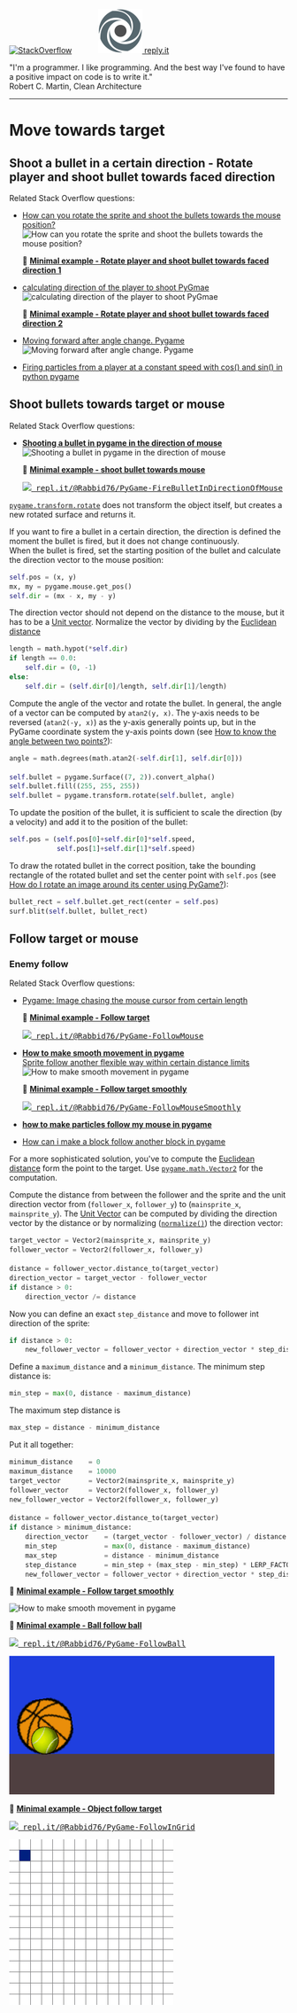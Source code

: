 [![StackOverflow](https://stackexchange.com/users/flair/7322082.png)](https://stackoverflow.com/users/5577765/rabbid76?tab=profile) &nbsp;&nbsp;&nbsp;&nbsp;&nbsp;&nbsp;&nbsp;&nbsp;&nbsp;&nbsp; [![reply.it](../../resource/logo/Repl_it_logo_80.png) reply.it](https://repl.it/repls/folder/PyGame%20Examples)

"I'm a programmer. I like programming. And the best way I've found to have a positive impact on code is to write it."  
Robert C. Martin, Clean Architecture

---

# Move towards target

## Shoot a bullet in a certain direction - Rotate player and shoot bullet towards faced direction

Related Stack Overflow questions:

- [How can you rotate the sprite and shoot the bullets towards the mouse position?](https://stackoverflow.com/questions/59126785/how-can-you-rotate-the-sprite-and-shoot-the-bullets-towards-the-mouse-position/59126918#59126918)  
  ![How can you rotate the sprite and shoot the bullets towards the mouse position?](https://i.stack.imgur.com/zGoZr.gif)

  :scroll: **[Minimal example - Rotate player and shoot bullet towards faced direction 1](../../examples/minimal_examples/pygame_minimal_rotate_to_target_fire_bullet_1.py)**

- [calculating direction of the player to shoot PyGmae](https://stackoverflow.com/questions/60464828/calculating-direction-of-the-player-to-shoot-pygame/60465212#60465212)  
  ![calculating direction of the player to shoot PyGmae](https://i.stack.imgur.com/3F8Mt.gif)

  :scroll: **[Minimal example - Rotate player and shoot bullet towards faced direction 2](../../examples/minimal_examples/pygame_minimal_rotate_to_target_fire_bullet_2.py)**

- [Moving forward after angle change. Pygame](https://stackoverflow.com/questions/61106297/moving-forward-after-angle-change-pygame/61106823#61106823)  
  ![Moving forward after angle change. Pygame](https://i.stack.imgur.com/A7RFW.gif)

- [Firing particles from a player at a constant speed with cos() and sin() in python pygame](https://stackoverflow.com/questions/64993388/firing-particles-from-a-player-at-a-constant-speed-with-cos-and-sin-in-pytho/64994334#64994334)

## Shoot bullets towards target or mouse

Related Stack Overflow questions:

- **[Shooting a bullet in pygame in the direction of mouse](https://stackoverflow.com/questions/59977052/shooting-a-bullet-in-pygame-in-the-direction-of-mouse/59980344#59980344)**  
  ![Shooting a bullet in pygame in the direction of mouse](https://i.stack.imgur.com/oyzor.gif)

  :scroll: **[Minimal example - shoot bullet towards mouse](../../examples/minimal_examples/pygame_minimal_move_to_target_fire_bullet_1.py)**

  <kbd>[![](https://i.stack.imgur.com/5jD0C.png) repl.it/@Rabbid76/PyGame-FireBulletInDirectionOfMouse](https://repl.it/@Rabbid76/PyGame-FireBulletInDirectionOfMouse#main.py)</kbd>

[`pygame.transform.rotate`](https://www.pygame.org/docs/ref/transform.html#pygame.transform.rotate) does not transform the object itself, but creates a new rotated surface and returns it.

If you want to fire a bullet in a certain direction, the direction is defined the moment the bullet is fired, but it does not change continuously.  
When the bullet is fired, set the starting position of the bullet and calculate the direction vector to the mouse position:

```py
self.pos = (x, y)
mx, my = pygame.mouse.get_pos()
self.dir = (mx - x, my - y)
```

The direction vector should not depend on the distance to the mouse, but it has to be a [Unit vector](https://en.wikipedia.org/wiki/Unit_vector).
Normalize the vector by dividing by the [Euclidean distance](https://en.wikipedia.org/wiki/Euclidean_distance)

```py
length = math.hypot(*self.dir)
if length == 0.0:
    self.dir = (0, -1)
else:
    self.dir = (self.dir[0]/length, self.dir[1]/length)
```

Compute the angle of the vector and rotate the bullet. In general, the angle of a vector can be computed by `atan2(y, x)`. The y-axis needs to be reversed (`atan2(-y, x)`) as the y-axis generally points up, but in the PyGame coordinate system the y-axis points down (see [How to know the angle between two points?](https://stackoverflow.com/questions/42258637/how-to-know-the-angle-between-two-points/64563327#64563327)):

```py
angle = math.degrees(math.atan2(-self.dir[1], self.dir[0]))

self.bullet = pygame.Surface((7, 2)).convert_alpha()
self.bullet.fill((255, 255, 255))
self.bullet = pygame.transform.rotate(self.bullet, angle)
```

To update the position of the bullet, it is sufficient to scale the direction (by a velocity) and add it to the position of the bullet:

```py
self.pos = (self.pos[0]+self.dir[0]*self.speed,
            self.pos[1]+self.dir[1]*self.speed)
```

To draw the rotated bullet in the correct position, take the bounding rectangle of the rotated bullet and set the center point with `self.pos` (see [How do I rotate an image around its center using PyGame?](https://stackoverflow.com/questions/4183208/how-do-i-rotate-an-image-around-its-center-using-pygame/54714144#54714144)):

```py
bullet_rect = self.bullet.get_rect(center = self.pos)
surf.blit(self.bullet, bullet_rect)  
```

## Follow target or mouse

### Enemy follow

Related Stack Overflow questions:

- [Pygame: Image chasing the mouse cursor from certain length](https://stackoverflow.com/questions/55168892/pygame-image-chasing-the-mouse-cursor-from-certain-length/55169273#55169273)

  :scroll: **[Minimal example - Follow target](../../examples/minimal_examples/_pygame_minimal_move_follow_1.py)**

  <kbd>[![](https://i.stack.imgur.com/5jD0C.png) repl.it/@Rabbid76/PyGame-FollowMouse](https://repl.it/@Rabbid76/PyGame-FollowMouse#main.py)</kbd>

- **[How to make smooth movement in pygame](https://stackoverflow.com/questions/64087982/how-to-make-smooth-movement-in-pygame/64088747#64088747)**  
  [Sprite follow another flexible way within certain distance limits](https://stackoverflow.com/questions/60064644/sprite-follow-another-flexible-way-within-certain-distance-limits/60082313#60082313)
  ![How to make smooth movement in pygame](https://i.stack.imgur.com/9HL3b.gif)

  :scroll: **[Minimal example - Follow target smoothly](../../examples/minimal_examples/pygame_minimal_move_follow_smoothly.py)**

  <kbd>[![](https://i.stack.imgur.com/5jD0C.png) repl.it/@Rabbid76/PyGame-FollowMouseSmoothly](https://repl.it/@Rabbid76/PyGame-FollowMouseSmoothly#main.py)</kbd>

- **[how to make particles follow my mouse in pygame](https://stackoverflow.com/questions/63412401/how-to-make-particles-follow-my-mouse-in-pygame/63412536#63412536)**
- [How can i make a block follow another block in pygame](https://stackoverflow.com/questions/59799575/how-can-i-make-a-block-follow-another-block-in-pygame/59799746#59799746)

For a more sophisticated solution, you've to compute the [Euclidean distance](https://en.wikipedia.org/wiki/Euclidean_distance) form the point to the target.   Use [`pygame.math.Vector2`](https://www.pygame.org/docs/ref/math.html#pygame.math.Vector2) for the computation.

Compute the distance from between the follower and the sprite and the unit direction vector from (`follower_x`, `follower_y`) to (`mainsprite_x`, `mainsprite_y`). The [Unit Vector](https://en.wikipedia.org/wiki/Unit_vector) can be computed by dividing the direction vector by the distance or by normalizing ([`normalize()`](https://www.pygame.org/docs/ref/math.html#pygame.math.Vector2.normalize)) the direction vector:

```py
target_vector = Vector2(mainsprite_x, mainsprite_y)
follower_vector = Vector2(follower_x, follower_y)

distance = follower_vector.distance_to(target_vector)
direction_vector = target_vector - follower_vector
if distance > 0:
    direction_vector /= distance
```

Now you can define an exact `step_distance` and move to follower int direction of the sprite:

```py
if distance > 0:
    new_follower_vector = follower_vector + direction_vector * step_distance.
```

Define a `maximum_distance` and a `minimum_distance`. The minimum step distance is:

```py
min_step = max(0, distance - maximum_distance)
```

The maximum  step distance is

```py
max_step = distance - minimum_distance
```

Put it all together:

```py
minimum_distance    = 0
maximum_distance    = 10000
target_vector       = Vector2(mainsprite_x, mainsprite_y)
follower_vector     = Vector2(follower_x, follower_y)
new_follower_vector = Vector2(follower_x, follower_y)

distance = follower_vector.distance_to(target_vector)
if distance > minimum_distance:
    direction_vector    = (target_vector - follower_vector) / distance
    min_step            = max(0, distance - maximum_distance)
    max_step            = distance - minimum_distance
    step_distance       = min_step + (max_step - min_step) * LERP_FACTOR
    new_follower_vector = follower_vector + direction_vector * step_distance
```

:scroll: **[Minimal example - Follow target smoothly](../../examples/minimal_examples/pygame_minimal_move_follow_smoothly.py)**

![How to make smooth movement in pygame](https://i.stack.imgur.com/9HL3b.gif)

:scroll: **[Minimal example - Ball follow ball](../../examples/minimal_examples/pygame_minimal_move_follow_2.py)**

<kbd>[![](https://i.stack.imgur.com/5jD0C.png) repl.it/@Rabbid76/PyGame-FollowBall](https://repl.it/@Rabbid76/PyGame-FollowBall#main.py)</kbd>

![Minimal example - Ball follow ball](../../screenshot/pygame_minimal_move_follow_2.gif)

:scroll: **[Minimal example - Object follow target](../../examples/minimal_examples/pygame_minimal_move_follow_3.py)**

<kbd>[![](https://i.stack.imgur.com/5jD0C.png) repl.it/@Rabbid76/PyGame-FollowInGrid](https://repl.it/@Rabbid76/PyGame-FollowInGrid#main.py)</kbd>

![Minimal example - Object follow target](../../screenshot/pygame_minimal_move_follow_3.gif)
